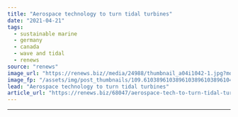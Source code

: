 ```yaml
---
title: "Aerospace technology to turn tidal turbines"
date: "2021-04-21"
tags: 
  - sustainable marine
  - germany
  - canada
  - wave and tidal
  - renews
source: "renews"
image_url: "https://renews.biz//media/24988/thumbnail_a04i1042-1.jpg?mode=crop&width=770&heightratio=0.6103896103896103896103896104&slimmage=true"
image_fp: "/assets/img/post_thumbnails/109.6103896103896103896103896104&slimmage=true"
lead: "Aerospace technology to turn tidal turbines"
article_url: "https://renews.biz/68047/aerospace-tech-to-turn-tidal-turbine-foils/"
---
```


---
